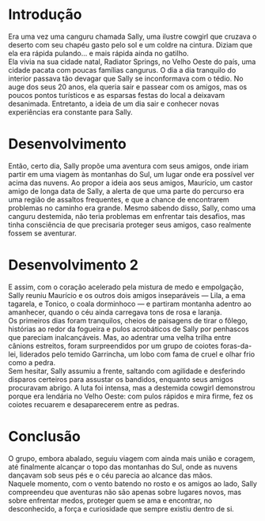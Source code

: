 # Introdução
Era uma vez uma canguru chamada Sally, uma ilustre cowgirl que cruzava o deserto com seu chapéu gasto pelo sol e um coldre na cintura. Diziam que ela era rápida pulando... e mais rápida ainda no gatilho.  
Ela vivia na sua cidade natal, Radiator Springs, no Velho Oeste do país, uma cidade pacata com poucas famílias cangurus. O dia a dia tranquilo do interior passava tão devagar que Sally se inconformava com o tédio. No auge dos seus 20 anos, ela queria sair e passear com os amigos, mas os poucos pontos turísticos e as esparsas festas do local a deixavam desanimada. Entretanto, a ideia de um dia sair e conhecer novas experiências era constante para Sally.

# Desenvolvimento
Então, certo dia, Sally propõe uma aventura com seus amigos, onde iriam partir em uma viagem às montanhas do Sul, um lugar onde era possível ver acima das nuvens. Ao propor a ideia aos seus amigos, Maurício, um castor amigo de longa data de Sally, a alerta de que uma parte do percurso era uma região de assaltos frequentes, e que a chance de encontrarem problemas no caminho era grande. Mesmo sabendo disso, Sally, como uma canguru destemida, não teria problemas em enfrentar tais desafios, mas tinha consciência de que precisaria proteger seus amigos, caso realmente fossem se aventurar.

# Desenvolvimento 2
E assim, com o coração acelerado pela mistura de medo e empolgação, Sally reuniu Maurício e os outros dois amigos inseparáveis — Lila, a ema tagarela, e Tonico, o coala dorminhoco — e partiram montanha adentro ao amanhecer, quando o céu ainda carregava tons de rosa e laranja.  
Os primeiros dias foram tranquilos, cheios de paisagens de tirar o fôlego, histórias ao redor da fogueira e pulos acrobáticos de Sally por penhascos que pareciam inalcançáveis. Mas, ao adentrar uma velha trilha entre cânions estreitos, foram surpreendidos por um grupo de coiotes foras-da-lei, liderados pelo temido Garrincha, um lobo com fama de cruel e olhar frio como a pedra.  
Sem hesitar, Sally assumiu a frente, saltando com agilidade e desferindo disparos certeiros para assustar os bandidos, enquanto seus amigos procuravam abrigo. A luta foi intensa, mas a destemida cowgirl demonstrou porque era lendária no Velho Oeste: com pulos rápidos e mira firme, fez os coiotes recuarem e desaparecerem entre as pedras. 

# Conclusão
O grupo, embora abalado, seguiu viagem com ainda mais união e coragem, até finalmente alcançar o topo das montanhas do Sul, onde as nuvens dançavam sob seus pés e o céu parecia ao alcance das mãos.  
Naquele momento, com o vento batendo no rosto e os amigos ao lado, Sally compreendeu que aventuras não são apenas sobre lugares novos, mas sobre enfrentar medos, proteger quem se ama e encontrar, no desconhecido, a força e curiosidade que sempre existiu dentro de si.

